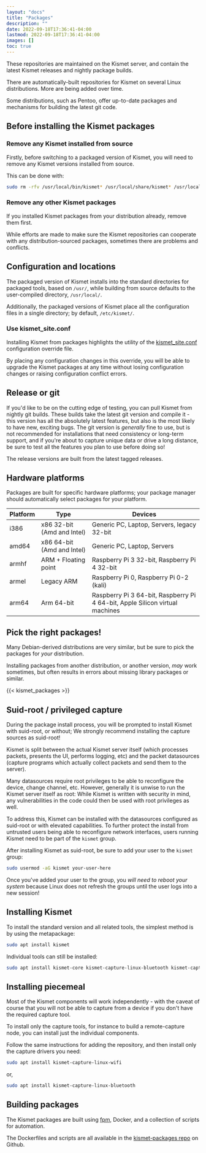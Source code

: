 ```yaml
---
layout: "docs"
title: "Packages"
description: ""
date: 2022-09-18T17:36:41-04:00
lastmod: 2022-09-18T17:36:41-04:00
images: []
toc: true
---
```


These repositories are maintained on the Kismet server, and contain the latest Kismet releases and nightly package builds.

There are automatically-built repositories for Kismet on several Linux distributions.  More are being added over time.

Some distributions, such as Pentoo, offer up-to-date packages and mechanisms for building the latest git code.

## Before installing the Kismet packages

### Remove any Kismet installed from source

Firstly, before switching to a packaged version of Kismet, you will need to remove any Kismet versions installed from source.

This can be done with:

```bash
sudo rm -rfv /usr/local/bin/kismet* /usr/local/share/kismet* /usr/local/etc/kismet*
```

### Remove any other Kismet packages

If you installed Kismet packages from your distribution already, remove them first.

While efforts are made to make sure the Kismet repositories can cooperate with any distribution-sourced packages, sometimes there are problems and conflicts.

## Configuration and locations

The packaged version of Kismet installs into the standard directories for packaged tools, based on `/usr/`, while building from source defaults to the user-compiled directory, `/usr/local/`.

Additionally, the packaged versions of Kismet place all the configuration files in a single directory; by default, `/etc/kismet/`.

### Use kismet_site.conf

Installing Kismet from packages highlights the utility of the [kismet_site.conf](/docs/readme/configuring/configfiles/#customizing-configs-with-kismet_siteconf) configuration override file.

By placing any configuration changes in this override, you will be able to upgrade the Kismet packages at any time without losing configuration changes or raising configuration conflict errors.

## Release or git

If you'd like to be on the cutting edge of testing, you can pull Kismet from nightly git builds.  These builds take the latest git version and compile it - this version has all the absolutely latest features, but also is the most likely to have new, exciting bugs.  The git version is *generally* fine to use, but is not recommended for installations that need consistency or long-term support, and if you're about to capture unique data or drive a long distance, be sure to test all the features you plan to use before doing so!

The release versions are built from the latest tagged releases.

## Hardware platforms

Packages are built for specific hardware platforms; your package manager should automatically select packages for your platform.

| Platform | Type | Devices |
| -------- | ---- | ------- |
| i386 | x86 32-bit (Amd and Intel) | Generic PC, Laptop, Servers, legacy 32-bit |
| amd64 | x86 64-bit (Amd and Intel) | Generic PC, Laptop, Servers |
| armhf | ARM + Floating point  | Raspberry Pi 3 32-bit, Raspberry Pi 4 32-bit |
| armel | Legacy ARM | Raspberry Pi 0, Raspberry Pi 0-2 (kali) |
| arm64 | Arm 64-bit | Raspberry Pi 3 64-bit, Raspberry Pi 4 64-bit, Apple Silicon virtual machines |

## Pick the right packages!

Many Debian-derived distributions are very similar, but be sure to pick the packages for *your* distribution.

Installing packages from another distribution, or another version, *may* work sometimes, but often results in errors about missing library packages or similar.

{{< kismet_packages >}}

## Suid-root / privileged capture

During the package install process, you will be prompted to install Kismet with suid-root, or without; We strongly recommend installing the capture sources as suid-root!

Kismet is split between the actual Kismet server itself (which processes packets, presents the UI, performs logging, etc) and the packet datasources (capture programs which actually collect packets and send them to the server).

Many datasources require root privileges to be able to reconfigure the device, change channel, etc.  However, generally it is unwise to run the Kismet server itself as root:  While Kismet is written with security in mind, any vulnerabilities in the code could then be used with root privileges as well.

To address this, Kismet can be installed with the datasources configured as suid-root or with elevated capabilities.  To further protect the install from untrusted users being able to reconfigure network interfaces, users running Kismet need to be part of the `kismet` group.

After installing Kismet as suid-root, be sure to add your user to the `kismet` group:

```bash
sudo usermod -aG kismet your-user-here
```

Once you've added your user to the group, you *will need to reboot your system* because Linux does not refresh the groups until the user logs into a new session!

## Installing Kismet

To install the standard version and all related tools, the simplest method is by using the metapackage:

```bash
sudo apt install kismet
```

Individual tools can still be installed:
```bash
sudo apt install kismet-core kismet-capture-linux-bluetooth kismet-capture-linux-wifi kismet-capture-nrf-mousejack python-kismetcapturertl433 python-kismetcapturertladsb python-kismetcapturertlamr python-kismetcapturefreaklabszigbee kismet-logtools
```

## Installing piecemeal

Most of the Kismet components will work independently - with the caveat of course that you will not be able to capture from a device if you don't have the required capture tool.

To install only the capture tools, for instance to build a remote-capture node, you can install just the individual components.

Follow the same instructions for adding the repository, and then install only the capture drivers you need:

```bash
sudo apt install kismet-capture-linux-wifi
```

or,

```bash
sudo apt install kismet-capture-linux-bluetooth
```

## Building packages

The Kismet packages are built using [fpm](https://fpm.readthedocs.io/en/v1.14.2/), Docker, and a collection of scripts for automation.

The Dockerfiles and scripts are all available in the [kismet-packages repo](https://github.com/kismetwireless/kismet-packages) on Github.
